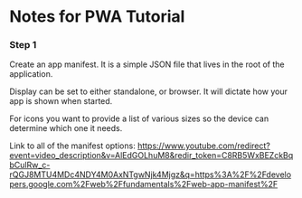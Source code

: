 # Notes for PWA Tutorial

### Step 1
Create an app manifest. It is a simple JSON file that lives in the root of the application.

Display can be set to either standalone, or browser. It will dictate how your app is shown when started.

For icons you want to provide a list of various sizes so the device can determine which one it needs.

Link to all of the manifest options: https://www.youtube.com/redirect?event=video_description&v=AlEdGOLhuM8&redir_token=C8RB5WxBEZckBqbCulRw_c-rQGJ8MTU4MDc4NDY4M0AxNTgwNjk4Mjgz&q=https%3A%2F%2Fdevelopers.google.com%2Fweb%2Ffundamentals%2Fweb-app-manifest%2F